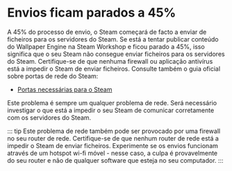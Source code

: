 # Envios ficam parados a 45%

A 45% do processo de envio, o Steam começará de facto a enviar de ficheiros para os servidores do Steam. Se está a tentar publicar conteúdo do Wallpaper Engine na Steam Workshop e ficou parado a 45%, isso significa que o seu Steam não consegue enviar ficheiros para os servidores do Steam. Certifique-se de que nenhuma firewall ou aplicação antivírus está a impedir o Steam de enviar ficheiros. Consulte também o guia oficial sobre portas de rede do Steam:

* [Portas necessárias para o Steam](https://support.steampowered.com/kb_article.php?ref=8571-GLVN-8711)

Este problema é sempre um qualquer problema de rede. Será necessário investigar o que está a impedir o seu Steam de comunicar corretamente com os servidores do Steam.

::: tip Este problema de rede também pode ser provocado por uma firewall no seu router de rede. Certifique-se de que nenhum router de rede está a impedir o Steam de enviar ficheiros. Experimente se os envios funcionam através de um hotspot wi-fi móvel - nesse caso, a culpa é provavelmente do seu router e não de qualquer software que esteja no seu computador. :::